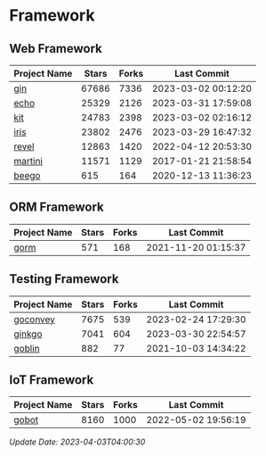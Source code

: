 # Framework

## Web Framework
| Project Name | Stars | Forks | Last Commit |
| ------------ | ----- | ----- | ----------- |
| [gin](https://github.com/gin-gonic/gin) | 67686 | 7336 | 2023-03-02 00:12:20 |
| [echo](https://github.com/labstack/echo) | 25329 | 2126 | 2023-03-31 17:59:08 |
| [kit](https://github.com/go-kit/kit) | 24783 | 2398 | 2023-03-02 02:16:12 |
| [iris](https://github.com/kataras/iris) | 23802 | 2476 | 2023-03-29 16:47:32 |
| [revel](https://github.com/revel/revel) | 12863 | 1420 | 2022-04-12 20:53:30 |
| [martini](https://github.com/go-martini/martini) | 11571 | 1129 | 2017-01-21 21:58:54 |
| [beego](https://github.com/astaxie/beego) | 615 | 164 | 2020-12-13 11:36:23 |

## ORM Framework
| Project Name | Stars | Forks | Last Commit |
| ------------ | ----- | ----- | ----------- |
| [gorm](https://github.com/jinzhu/gorm) | 571 | 168 | 2021-11-20 01:15:37 |

## Testing Framework
| Project Name | Stars | Forks | Last Commit |
| ------------ | ----- | ----- | ----------- |
| [goconvey](https://github.com/smartystreets/goconvey) | 7675 | 539 | 2023-02-24 17:29:30 |
| [ginkgo](https://github.com/onsi/ginkgo) | 7041 | 604 | 2023-03-30 22:54:57 |
| [goblin](https://github.com/franela/goblin) | 882 | 77 | 2021-10-03 14:34:22 |

## IoT Framework
| Project Name | Stars | Forks | Last Commit |
| ------------ | ----- | ----- | ----------- |
| [gobot](https://github.com/hybridgroup/gobot) | 8160 | 1000 | 2022-05-02 19:56:19 |

*Update Date: 2023-04-03T04:00:30*